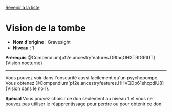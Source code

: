 [Revenir à la liste](list.md)

# Vision de la tombe

 * **Nom d'origine** : Gravesight
 * **Niveau** : 1


<p><strong>Prérequis </strong>@Compendium[pf2e.ancestryfeatures.DRtaqOHXTRtGRIUT]{Vision nocturne}</p>
<hr>
<p>Vous pouvez voir dans l'obscurité aussi facilement qu'un psychopompe. Vous obtenez @Compendium[pf2e.ancestryfeatures.HHVQDp61ehcpdiU8]{Vision dans le noir}.</p>
<p><strong>Spécial</strong> Vous pouvez choisir ce don seulement au niveau 1 et vous ne pouvez pas utiliser le réapprentissage pour perdre ou pour obtenir ce don.</p>